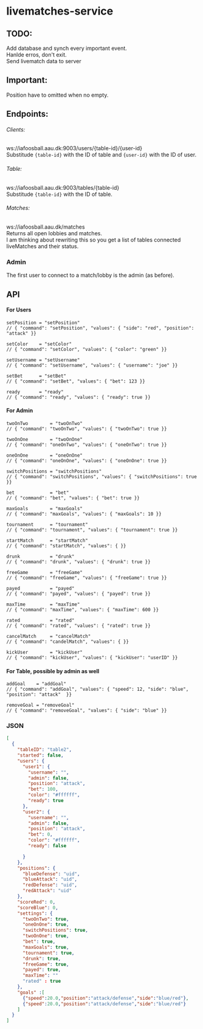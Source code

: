 # livematches-service

## TODO:
Add database and synch every important event. <br />
Hanlde erros, don't exit. <br />
Send livematch data to server <br />

## Important:
Position have to omitted when no empty.


## Endpoints:
###### Clients:
ws://iafoosball.aau.dk:9003/users/{table-id}/{user-id} <br />
Substitude `{table-id}` with the ID of table and `{user-id}` with the ID of user.

###### Table:
ws://iafoosball.aau.dk:9003/tables/{table-id} <br />
Substitude `{table-id}` with the ID of table.

###### Matches:
ws://iafoosball.aau.dk/matches <br />
Returns all open lobbies and matches. <br />
I am thinking about rewriting this so you get a list of tables connected
liveMatches and their status.

### Admin
The first user to connect to a match/lobby is the admin (as before).

## API

#### For Users
```
setPosition = "setPosition"
// { "command": "setPosition", "values": { "side": "red", "position": "attack" }}

setColor    = "setColor"
// { "command": "setColor", "values": { "color": "green" }}

setUsername = "setUsername"
// { "command": "setUsername", "values": { "username": "joe" }}

setBet      = "setBet"
// { "command": "setBet", "values": { "bet": 123 }}

ready       = "ready"
// { "command": "ready", "values": { "ready": true }}
```


#### For Admin
```
twoOnTwo        = "twoOnTwo"
// { "command": "twoOnTwo", "values": { "twoOnTwo": true }}

twoOnOne        = "twoOnOne"
// { "command": "oneOnTwo", "values": { "oneOnTwo": true }}

oneOnOne        = "oneOnOne"
// { "command": "oneOnOne", "values": { "oneOnOne": true }}

switchPositions = "switchPositions"
// { "command": "switchPositions", "values": { "switchPositions": true }}

bet             = "bet"
// { "command": "bet", "values": { "bet": true }}

maxGoals        = "maxGoals"
// { "command": "maxGoals", "values": { "maxGoals": 10 }}

tournament      = "tournament"
// { "command": "tournament", "values": { "tournament": true }}

startMatch      = "startMatch"
// { "command": "startMatch", "values": { }}

drunk           = "drunk"
// { "command": "drunk", "values": { "drunk": true }}

freeGame        = "freeGame"
// { "command": "freeGame", "values": { "freeGame": true }}

payed           = "payed"
// { "command": "payed", "values": { "payed": true }}

maxTime         = "maxTime"
// { "command": "maxTime", "values": { "maxTime": 600 }}

rated           = "rated"
// { "command": "rated", "values": { "rated": true }}

cancelMatch     = "cancelMatch"
// { "command": "candelMatch", "values": { }}

kickUser        = "kickUser"
// { "command": "kickUser", "values": { "kickUser": "userID" }}
```

#### For Table, possible by admin as well
```
addGoal    = "addGoal"
// { "command": "addGoal", "values": { "speed": 12, "side": "blue", "position": "attack"  }}

removeGoal = "removeGoal"
// { "command": "removeGoal", "values": { "side": "blue" }}
```

### JSON
```json
[
  {
    "tableID": "table2",
    "started": false,
    "users": {
      "user1": {
        "username": "",
        "admin": false,
        "position": "attack",
        "bet": 100,
        "color": "#ffffff",
        "ready": true
      },
      "user2": {
        "username": "",
        "admin": false,
        "position": "attack",
        "bet": 0,
        "color": "#ffffff",
        "ready": false

      }
    },
    "positions": {
      "blueDefense": "uid",
      "blueAttack": "uid",
      "redDefense": "uid",
      "redAttack": "uid"
    },
    "scoreRed": 0,
    "scoreBlue": 0,
    "settings": {
      "twoOnTwo": true,
      "oneOnOne": true,
      "switchPositions": true,
      "twoOnOne": true,
      "bet": true,
      "maxGoals": true,
      "tournament": true,
      "drunk": true,
      "freeGame": true,
      "payed": true,
      "maxTime": ""
      "rated" : true
    },
    "goals" :[
      {"speed":20.0,"position":"attack/defense","side":"blue/red"},
      {"speed":20.0,"position":"attack/defense","side":"blue/red"}
    ]
  }
]
```


